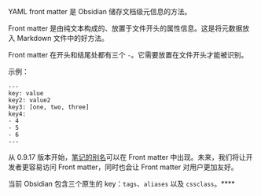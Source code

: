 YAML front matter 是 Obsidian 储存文档级元信息的方法。

Front matter 是由纯文本构成的、放置于文件开头的属性信息。这是将元数据放入 Markdown 文件中的好方法。

Front matter 在开头和结尾处都有三个 `-`。它需要放置在文件开头才能被识别。

示例：

```
---
key: value
key2: value2
key3: [one, two, three]
key4:
- 4
- 5
- 6
---
```

从 0.9.17 版本开始，[笔记的别名](https://publish.obsidian.md/help-zh/%E4%BD%BF%E7%94%A8%E6%8C%87%E5%8D%97/%E4%B8%BA%E7%AC%94%E8%AE%B0%E6%B7%BB%E5%8A%A0%E5%88%AB%E5%90%8D)可以在 Front matter 中出现。未来，我们将让开发者更容易访问 Front matter，同时也会让 Front matter 对用户更加友好。

当前 Obsidian 包含三个原生的 key：`tags`、`aliases` 以及 `cssclass`。****
